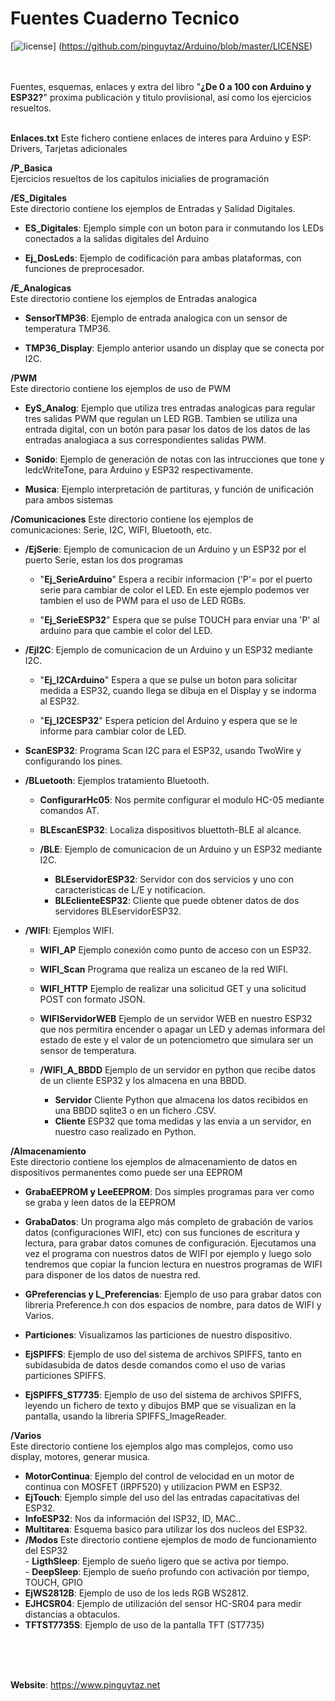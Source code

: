 # Fuentes Cuaderno Tecnico

[![license](https://www.pinguytaz.net/IMG_GITHUB/gplv3-with-text-84x42.png)] (https://github.com/pinguytaz/Arduino/blob/master/LICENSE)
<BR><BR><BR>

Fuentes, esquemas, enlaces y extra del libro "__¿De 0 a 100 con Arduino y ESP32?__" proxima publicación y titulo proviisional, así como los ejercicios resueltos.  
<BR>

__Enlaces.txt__ 
    Este fichero contiene enlaces de interes para Arduino y ESP: Drivers, Tarjetas adicionales 
  

**/P_Basica**   
   Ejercicios resueltos de los capitulos inicialies de programación  
  
**/ES_Digitales**  
    Este directorio contiene los ejemplos de Entradas y Salidad Digitales.
 
 -   **ES_Digitales**: Ejemplo simple con un boton para ir conmutando los LEDs conectados a la salidas digitales del Arduino
    
 -  **Ej_DosLeds**: Ejemplo de codificación para ambas plataformas, con funciones de preprocesador.  
  
**/E_Analogicas**  
    Este directorio contiene los ejemplos de Entradas analogica  

 -   **SensorTMP36**: Ejemplo de entrada analogica con un sensor de temperatura TMP36.  
 
 -   **TMP36_Display**: Ejemplo anterior usando un display que se conecta por I2C.  
 

**/PWM**  
    Este directorio contiene los ejemplos de uso de PWM  

 -   **EyS_Analog**: Ejemplo que utiliza tres entradas analogicas para regular tres salidas PWM que regulan un LED RGB. Tambien se utiliza una entrada digital, con un botón para pasar los datos de los datos de las entradas analogiaca a sus correspondientes salidas PWM.  
  
  -   **Sonido**: Ejemplo de generación de notas con las intrucciones que tone y ledcWriteTone, para Arduino y ESP32 respectivamente.  
  
  -   **Musica**: Ejemplo interpretación de partituras, y función de unificación para ambos sistemas  


 **/Comunicaciones** 
  Este directorio contiene los ejemplos de comunicaciones: Serie, I2C, WIFI, Bluetooth, etc.  

-  **/EjSerie**: Ejemplo de comunicacion de un Arduino y un ESP32 por el puerto Serie, estan los dos programas  
  
    - "**Ej_SerieArduino**" Espera a recibir informacion ('P'= por el puerto serie para cambiar de color el LED. En este ejemplo podemos ver tambien el uso de PWM para el uso de LED RGBs.  
  
    - "**Ej_SerieESP32**" Espera que se pulse TOUCH para enviar una 'P' al arduino para que cambie el color del LED.  
  
- **/EjI2C**: Ejemplo de comunicacion de un Arduino y un ESP32 mediante I2C.  
  
    - "**Ej_I2CArduino**" Espera a que se pulse un boton para solicitar medida a ESP32, cuando llega se dibuja en el Display y se indorma al ESP32.  
  
    - "**Ej_I2CESP32**" Espera peticion del Arduino y espera que se le informe para cambiar color de LED.  
  
-  **ScanESP32**: Programa Scan I2C para el ESP32, usando TwoWire y configurando los pines.  
  
-  **/BLuetooth**: Ejemplos tratamiento Bluetooth.  
  
    - **ConfigurarHc05**: Nos permite configurar el modulo HC-05 mediante comandos AT.  
    - **BLEscanESP32**: Localiza dispositivos bluettoth-BLE al alcance.  
    - **/BLE**: Ejemplo de comunicacion de un Arduino y un ESP32 mediante I2C.  
      
       - **BLEservidorESP32**: Servidor con dos servicios y uno con caracteristicas de L/E y notificacion.  
       - **BLEclienteESP32**: Cliente que puede obtener datos de dos servidores BLEservidorESP32.  
  
- **/WIFI**: Ejemplos WIFI.  
    - **WIFI_AP** Ejemplo conexión como punto de acceso con un ESP32.  
    - **WIFI_Scan** Programa que realiza un escaneo de la red WIFI.  
    - **WIFI_HTTP** Ejemplo de realizar una solicitud GET y una solicitud POST con formato JSON.  
    - **WIFIServidorWEB** Ejemplo de un servidor WEB en nuestro ESP32 que nos permitira encender o apagar un LED y ademas informara del estado de este y el valor de un potenciometro que simulara ser un sensor de temperatura.  
    - **/WIFI_A_BBDD** Ejemplo de un servidor en python que recibe datos de un cliente ESP32 y los almacena en una BBDD.  
      
       - **Servidor**  Cliente Python que almacena los datos recibidos en una BBDD sqlite3 o en un fichero .CSV.  
       - **Cliente**  ESP32 que toma medidas y las envia a un servidor, en nuestro caso realizado en Python.  



**/Almacenamiento**  
    Este directorio contiene los ejemplos de almacenamiento de datos en dispositivos permanentes como puede ser una EEPROM  

-  **GrabaEEPROM y LeeEEPROM**: Dos simples programas para ver como se graba y leen datos de la EEPROM  

-  **GrabaDatos**: Un programa algo más completo de grabación de varios datos (configuraciones WIFI, etc) con sus funciones de escritura y lectura, para grabar datos comunes de configuración. Ejecutamos una vez el programa con nuestros datos de WIFI por ejemplo y luego solo tendremos que copiar la funcion lectura en nuestros programas de WIFI para disponer de los datos de nuestra red.  

-  **GPreferencias y L_Preferencias**: Ejemplo de uso para grabar datos con libreria Preference.h con dos espacios de nombre, para datos de WIFI y Varios.  

- **Particiones**: Visualizamos las particiones de nuestro dispositivo.  

-  **EjSPIFFS**: Ejemplo de uso del sistema de archivos SPIFFS, tanto en subidasubida de datos desde comandos como el uso de varias particiones SPIFFS.   

-  **EjSPIFFS_ST7735**: Ejemplo de uso del sistema de archivos SPIFFS, leyendo un fichero de texto y dibujos BMP que se visualizan en la pantalla, usando la libreria SPIFFS_ImageReader.  



**/Varios**  
    Este directorio contiene los ejemplos algo mas complejos, como uso display, motores, generar musica.  

- **MotorContinua**: Ejemplo del control de velocidad en un motor de continua con MOSFET (IRPF520) y utilizacion PWM en ESP32.  
-  **EjTouch**:  Ejemplo simple del uso del las entradas capacitativas del ESP32.  
- **InfoESP32**: Nos da información del ISP32, ID, MAC..  
- **Multitarea**: Esquema basico para utilizar los dos nucleos del ESP32.  
- **/Modos**  Este directorio contiene ejemplos de modo de funcionamiento del ESP32  
      -  **LigthSleep**: Ejemplo de sueño ligero que se activa por tiempo.  
      -  **DeepSleep**: Ejemplo de sueño profundo con activación por tiempo, TOUCH, GPIO  
- **EjWS2812B**: Ejemplo de uso de los leds RGB WS2812.  
- **EJHCSR04**: Ejemplo de utilización del sensor HC-SR04 para medir distancias a obtaculos.
- **TFTST7735S**: Ejemplo de uso de la pantalla TFT (ST7735) 




<br><br><br>

__Website__: <https://www.pinguytaz.net>


